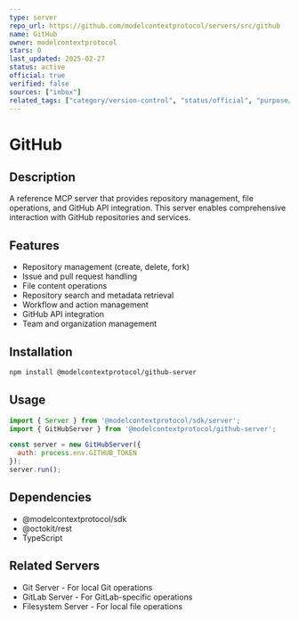 ```yaml
---
type: server
repo_url: https://github.com/modelcontextprotocol/servers/src/github
name: GitHub
owner: modelcontextprotocol
stars: 0
last_updated: 2025-02-27
status: active
official: true
verified: false
sources: ["inbox"]
related_tags: ["category/version-control", "status/official", "purpose/development", "tech/typescript", "integration/github"]
---
```


# GitHub

## Description

A reference MCP server that provides repository management, file operations, and GitHub API integration. This server enables comprehensive interaction with GitHub repositories and services.

## Features

- Repository management (create, delete, fork)
- Issue and pull request handling
- File content operations
- Repository search and metadata retrieval
- Workflow and action management
- GitHub API integration
- Team and organization management

## Installation

```bash
npm install @modelcontextprotocol/github-server
```

## Usage

```javascript
import { Server } from '@modelcontextprotocol/sdk/server';
import { GitHubServer } from '@modelcontextprotocol/github-server';

const server = new GitHubServer({
  auth: process.env.GITHUB_TOKEN
});
server.run();
```

## Dependencies

- @modelcontextprotocol/sdk
- @octokit/rest
- TypeScript

## Related Servers

- Git Server - For local Git operations
- GitLab Server - For GitLab-specific operations
- Filesystem Server - For local file operations